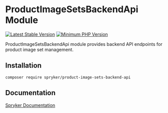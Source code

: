 # ProductImageSetsBackendApi Module
[![Latest Stable Version](https://poser.pugx.org/spryker/product-image-sets-backend-api/v/stable.svg)](https://packagist.org/packages/spryker/product-image-sets-backend-api)
[![Minimum PHP Version](https://img.shields.io/badge/php-%3E%3D%208.2-8892BF.svg)](https://php.net/)

ProductImageSetsBackendApi module provides backend API endpoints for product image set management.

## Installation

```
composer require spryker/product-image-sets-backend-api
```

## Documentation

[Spryker Documentation](https://docs.spryker.com)
